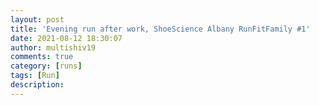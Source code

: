 ```yaml
---
layout: post
title: 'Evening run after work, ShoeScience Albany RunFitFamily #1'
date: 2021-08-12 18:30:07
author: multishiv19
comments: true
category: [runs]
tags: [Run]
description: 
---
```


<div width='100%' class='strava-embed-placeholder' data-embed-type='activity' data-embed-id='5779048134'></div>
<script src='https://strava-embeds.com/embed.js'></script>
